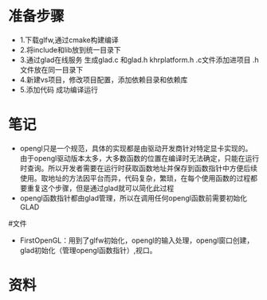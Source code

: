 # 准备步骤
* 1.下载glfw,通过cmake构建编译
* 2.将include和lib放到统一目录下
* 3.通过glad在线服务 生成glad.c 和glad.h khrplatform.h  .c文件添加进项目 .h文件放在同一目录下
* 4.新建vs项目，修改项目配置，添加依赖目录和依赖库
* 5.添加代码 成功编译运行



# 笔记 
* opengl只是一个规范，具体的实现都是由驱动开发商针对特定显卡实现的。 由于opengl驱动版本太多，大多数函数的位置在编译时无法确定，只能在运行时查询。所以开发者需要在运行时获取函数地址并保存到函数指针中方便后续使用。取地址的方法因平台而异，代码复杂，繁琐，在每个使用函数的过程都要重复这个步骤，但是通过glad就可以简化此过程
* opengl函数指针都由glad管理，所以在调用任何opengl函数前需要初始化GLAD 

#文件
* FirstOpenGL：用到了glfw初始化，opengl的输入处理，opengl窗口创建，glad初始化（管理opengl函数指针）,视口。

# 资料
